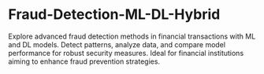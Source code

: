 # Fraud-Detection-ML-DL-Hybrid
Explore advanced fraud detection methods in financial transactions with ML and DL models. Detect patterns, analyze data, and compare model performance for robust security measures. Ideal for financial institutions aiming to enhance fraud prevention strategies.
